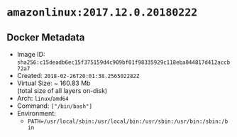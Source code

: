 # `amazonlinux:2017.12.0.20180222`

## Docker Metadata

- Image ID: `sha256:c15deadb6ec15f375159d4c909bf01f98335929c118eba044817d412accb72a7`
- Created: `2018-02-26T20:01:38.256502282Z`
- Virtual Size: ~ 160.83 Mb  
  (total size of all layers on-disk)
- Arch: `linux`/`amd64`
- Command: `["/bin/bash"]`
- Environment:
  - `PATH=/usr/local/sbin:/usr/local/bin:/usr/sbin:/usr/bin:/sbin:/bin`
